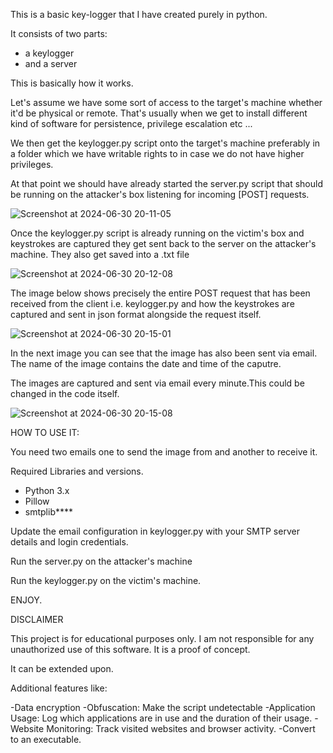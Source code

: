 This is a basic key-logger that I have created purely in python.

It consists of two parts:
- a keylogger
- and a server

This is basically how it works.

Let's assume we have some sort of access to the target's  machine whether it'd be physical or remote.
That's usually when we get to install different kind of software for persistence, privilege escalation etc ...

We then get the keylogger.py script onto the target's machine preferably in a folder which we have writable rights to
in case we do not have higher privileges.

At that point we should have already started the server.py script that should be running on the attacker's box 
listening for incoming [POST] requests.


![Screenshot at 2024-06-30 20-11-05](https://github.com/sp3c1fic/keylogger/assets/80251840/7fa8c30c-e982-4758-a825-bdaffc965eb9)

Once the keylogger.py script is already running on the victim's box and keystrokes are captured they get sent back to the server on the attacker's machine. They also get saved into a .txt file



![Screenshot at 2024-06-30 20-12-08](https://github.com/sp3c1fic/keylogger/assets/80251840/28159171-20d1-4948-91b6-ecb3bf66a40a)

The image below shows precisely the entire POST request that has been received from the client i.e. keylogger.py and 
how the keystrokes are captured and sent in json format alongside the request itself. 

![Screenshot at 2024-06-30 20-15-01](https://github.com/sp3c1fic/keylogger/assets/80251840/46207240-47ee-4de3-b8e6-fd9bf052dfa8)


In the next image you can see that the image has also been sent via email. The name of the image contains the date and time of the caputre.

The images are captured and sent via email every minute.This could be changed in the code itself.

![Screenshot at 2024-06-30 20-15-08](https://github.com/sp3c1fic/keylogger/assets/80251840/1d92c4c9-9543-44bd-a06a-6b373e53a52e)


HOW TO USE IT:

You need two emails one to send the image from and another to receive it.

Required Libraries and versions.

- Python 3.x
- Pillow
- smtplib****

Update the email configuration in keylogger.py with your SMTP server details and login credentials.

Run the server.py on the attacker's machine

Run the keylogger.py on the victim's machine.

ENJOY.

DISCLAIMER

This project is for educational purposes only. I am not responsible for any unauthorized use of this software.
It is a proof of concept.

It can be extended upon.

Additional features like:

-Data encryption
-Obfuscation: Make the script undetectable
-Application Usage: Log which applications are in use and the duration of their usage.
-Website Monitoring: Track visited websites and browser activity.
-Convert to an executable.
